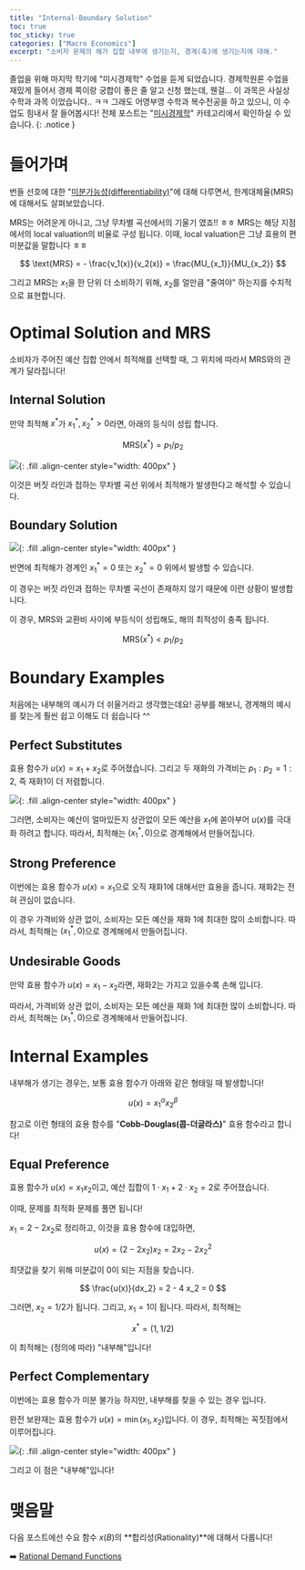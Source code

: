 ```yaml
---
title: "Internal·Boundary Solution"
toc: true
toc_sticky: true
categories: ["Macro Economics"]
excerpt: "소비자 문제의 해가 집합 내부에 생기는지, 경계(축)에 생기는지에 대해."
---
```


졸업을 위해 마지막 학기에 "미시경제학" 수업을 듣게 되었습니다.
경제학원론 수업을 재밌게 들어서 경제 쪽이랑 궁합이 좋은 줄 알고 신청 했는데, 웬걸... 이 과목은 사실상 수학과 과목 이었습니다.. ㅋㅋ
그래도 어영부영 수학과 복수전공을 하고 있으니, 이 수업도 힘내서 잘 들어봅시다!
전체 포스트는 "[미시경제학](/categories/micro-economics)" 카테고리에서 확인하실 수 있습니다.
{: .notice }

# 들어가며

번들 선호에 대한 "[미분가능성(differentiability)](/2025/04/14/bundle-preference-differentiability/)"에 대해 다루면서, 한계대체율(MRS)에 대해서도 살펴보았습니다.

MRS는 어려운게 아니고, 그냥 무차별 곡선에서의 기울기 였죠!! ㅎㅎ
MRS는 해당 지점에서의 local valuation의 비율로 구성 됩니다. 이때, local valuation은 그냥 효용의 편미분값을 말합니다 ㅎㅎ

$$
\text{MRS} = - \frac{v_1(x)}{v_2(x)} = \frac{MU_{x_1}}{MU_{x_2}}
$$

그리고 MRS는 $x_1$을 한 단위 더 소비하기 위해, $x_2$를 얼만큼 "줄여야" 하는지를 수치적으로 표현합니다.

# Optimal Solution and MRS

소비자가 주어진 예산 집합 안에서 최적해를 선택할 때, 그 위치에 따라서 MRS와의 관계가 달라집니다!

## Internal Solution

만약 최적해 $x^{\ast}$가 $x_1^{\ast}, x_2^{\ast} > 0$라면, 아래의 등식이 성립 합니다.

$$
\text{MRS}(x^{\ast}) = p_1 / p_2
$$

![](/images/mathematics/micro-economics/internal-solution.png){: .fill .align-center style="width: 400px" }

이것은 버짓 라인과 접하는 무차별 곡선 위에서 최적해가 발생한다고 해석할 수 있습니다.

## Boundary Solution

![](/images/mathematics/micro-economics/boundary-solution.png){: .fill .align-center style="width: 400px" }

반면에 최적해가 경계인 $x_1^{\ast} = 0$ 또는 $x_2^{\ast} = 0$ 위에서 발생할 수 있습니다.

이 경우는 버짓 라인과 접하는 무차별 곡선이 존재하지 않기 때문에 이런 상황이 발생합니다.

이 경우, MRS와 교환비 사이에 부등식이 성립해도, 해의 최적성이 충족 됩니다.

$$
\text{MRS}(x^{\ast}) < p_1 / p_2
$$

# Boundary Examples

처음에는 내부해의 예시가 더 쉬울거라고 생각했는데요! 공부를 해보니, 경계해의 예시를 찾는게 훨씬 쉽고 이해도 더 쉽습니다 ^^

## Perfect Substitutes

효용 함수가 $u(x) = x_1 + x_2$로 주어졌습니다. 그리고 두 재화의 가격비는 $p_1:p_2 = 1:2$, 즉 재화1이 더 저렴합니다.

![](/images/mathematics/micro-economics/boundary-solution-ex.png){: .fill .align-center style="width: 400px" }

그러면, 소비자는 예산이 얼마있든지 상관없이 모든 예산을 $x_1$에 쏟아부어 $u(x)$를 극대화 하려고 합니다.
따라서, 최적해는 $(x^{\ast}_1, 0)$으로 경계해에서 만들어집니다.

## Strong Preference

이번에는 효용 함수가 $u(x) = x_1$으로 오직 재화1에 대해서만 효용을 줍니다. 재화2는 전혀 관심이 없습니다.

이 경우 가격비와 상관 없이, 소비자는 모든 예산을 재화 1에 최대한 많이 소비합니다.
따라서, 최적해는 $(x^{\ast}_1, 0)$으로 경계해에서 만들어집니다.

## Undesirable Goods

만약 효용 함수가 $u(x) = x_1 - x_2$라면, 재화2는 가지고 있을수록 손해 입니다.

따라서, 가격비와 상관 없이, 소비자는 모든 예산을 재화 1에 최대한 많이 소비합니다.
따라서, 최적해는 $(x^{\ast}_1, 0)$으로 경계해에서 만들어집니다.


# Internal Examples

내부해가 생기는 경우는, 보통 효용 함수가 아래와 같은 형태일 때 발생합니다!

$$
u(x) = x_1^{\alpha} x_2^{\beta}
$$

참고로 이런 형태의 효용 함수를 "**Cobb-Douglas(콥-더글라스)**" 효용 함수라고 합니다!

## Equal Preference

효용 함수가 $u(x) = x_1 x_2$이고, 예산 집합이 $1 \cdot x_1 + 2 \cdot x_2 = 2$로 주어졌습니다.

이때, 문제를 최적화 문제를 풀면 됩니다!

$x_1 = 2 - 2 x_2$로 정리하고, 이것을 효용 함수에 대입하면,

$$
u(x) = (2 - 2 x_2) x_2 = 2 x_2 - 2 x_2^2
$$

최댓값을 찾기 위해 미분값이 0이 되는 지점을 찾습니다.

$$
\frac{u(x)}{dx_2} = 2 - 4 x_2 = 0
$$

그러면, $x_2 = 1/2$가 됩니다. 그리고, $x_1 = 1$이 됩니다. 따라서, 최적해는

$$
x^{\ast} = (1, 1/2)
$$

이 최적해는 (정의에 따라) "내부해"입니다!

## Perfect Complementary

이번에는 효용 함수가 미분 불가능 하지만, 내부해를 찾을 수 있는 경우 입니다.

완전 보완재는 효용 함수가 $u(x) = \min(x_1, x_2)$입니다. 이 경우, 최적해는 꼭짓점에서 이루어집니다.

![](/images/mathematics/micro-economics/internal-solution-ex.png){: .fill .align-center style="width: 400px" }

그리고 이 점은 "내부해"입니다!

# 맺음말

다음 포스트에선 수요 함수 $x(B)$의 **합리성(Rationality)**에 대해서 다룹니다!

➡️ [Rational Demand Functions](/2025/05/10/rationalizable-demand-function/)
